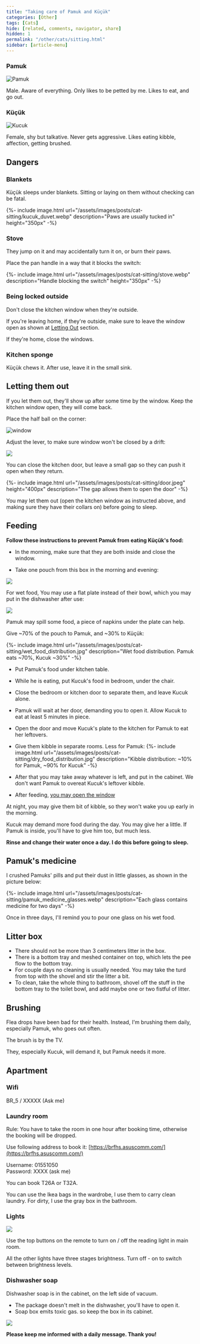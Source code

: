 ```yaml
---
title: "Taking care of Pamuk and Küçük"
categories: [Other]
tags: [Cats]
hide: [related, comments, navigator, share]
hidden: 1
permalink: "/other/cats/sitting.html"
sidebar: [article-menu]
---
```


### Pamuk
![Pamuk](/assets/images/posts/cat-sitting/pamuk.webp)

Male. Aware of everything. Only likes to be petted by me. Likes to eat, and go out.

### Küçük
![Kucuk](/assets/images/posts/cat-sitting/kucuk.webp "Küçük")

Female, shy but talkative. Never gets aggressive. Likes eating kibble, affection, getting brushed.

## Dangers 

### Blankets

Küçük sleeps under blankets. Sitting or laying on them without checking can be fatal.

{%- include image.html url="/assets/images/posts/cat-sitting/kucuk_duvet.webp" description="Paws are usually tucked in" height="350px" -%}


### Stove

They jump on it and may accidentally turn it on, or burn their paws.

Place the pan handle in a way that it blocks the switch:

{%- include image.html url="/assets/images/posts/cat-sitting/stove.webp" description="Handle blocking the switch" height="350px" -%}


### Being locked outside

Don't close the kitchen window when they're outside.

If you're leaving home, if they're outside, make sure to leave the window open as shown at [Letting Out](#letting-them-out) section.

If they're home, close the windows.

### Kitchen sponge

Küçük chews it. After use, leave it in the small sink.

## Letting them out

If you let them out, they'll show up after some time by the window. Keep the kitchen window open, they will come back.

Place the half ball on the corner:

![window](/assets/images/posts/cat-sitting/window.webp)


Adjust the lever, to make sure window won't be closed by a drift:

![](//www.youtube.com/watch?v=1iZoru6Wl-g?width=700&height=400)

You can close the kitchen door, but leave a small gap so they can push it open when they return.

{%- include image.html url="/assets/images/posts/cat-sitting/door.jpeg" height="400px" description="The gap allows them to open the door" -%}


You may let them out (open the kitchen window as instructed above, and making sure they have their collars on) before going to sleep.


## Feeding

**Follow these instructions to prevent Pamuk from eating Küçük's food:**

- In the morning, make sure that they are both inside and close the window.

- Take one pouch from this box in the morning and evening:

![](/assets/images/posts/cat-sitting/food_pouch.jpeg)


For wet food, You may use a flat plate instead of their bowl, which you may put in the dishwasher after use:

![](/assets/images/posts/cat-sitting/food_dishes.jpg)

Pamuk may spill some food, a piece of napkins under the plate can help.

Give ~70% of the pouch to Pamuk, and ~30% to Küçük:

{%- include image.html url="/assets/images/posts/cat-sitting/wet_food_distribution.jpg" description="Wet food distribution. Pamuk eats ~70%, Kucuk ~30%" -%}

- Put Pamuk's food under kitchen table.
- While he is eating, put Kucuk's food in bedroom, under the chair.
- Close the bedroom or kitchen door to separate them, and leave Kucuk alone.  
- Pamuk will wait at her door, demanding you to open it. Allow Kucuk to eat at least 5 minutes in piece. 
- Open the door and move Kucuk's plate to the kitchen for Pamuk to eat her leftovers.
- Give them kibble in separate rooms. Less for Pamuk:
  {%- include image.html url="/assets/images/posts/cat-sitting/dry_food_distribution.jpg" description="Kibble distribution: ~10% for Pamuk, ~90% for Kucuk" -%}

- After that you may take away whatever is left, and put in the cabinet. We don't want Pamuk to overeat Kucuk's leftover kibble.
- After feeding, [you may open the window](#being-locked-outside)

At night, you may give them bit of kibble, so they won't wake you up early in the morning.

Kucuk may demand more food during the day. You may give her a little. If Pamuk is inside, you'll have to give him too, but much less. 


**Rinse and change their water once a day. I do this before going to sleep.**

[//]: # (Food in the pouch box will be over after three days. You can continue with the food in small boxes:)

[//]: # (![]&#40;/assets/images/posts/cat-sitting/food_box.jpeg&#41;)

[//]: # (Share one box between two cats for morning, one for evening. So you'll consume two boxes per day.)


## Pamuk's medicine

I crushed Pamuks' pills and put their dust in little glasses, as shown in the picture below:

{%- include image.html url="/assets/images/posts/cat-sitting/pamuk_medicine_glasses.webp" description="Each glass contains medicine for two days" -%}

Once in three days, I'll remind you to pour one glass on his wet food.

## Litter box
- There should not be more than 3 centimeters litter in the box.
- There is a bottom tray and meshed container on top, which lets the pee flow to the bottom tray.
- For couple days no cleaning is usually needed. You may take the turd from top with the shovel and stir the litter a bit.
- To clean, take the whole thing to bathroom, shovel off the stuff in the bottom tray to the toilet bowl, and add maybe one or two fistful of litter.


## Brushing

Flea drops have been bad for their health. Instead, I'm brushing them daily, especially Pamuk, who goes out often.

The brush is by the TV.

They, especially Kucuk, will demand it, but Pamuk needs it more. 


## Apartment

### Wifi
BR_5 / XXXXX (Ask me)

### Laundry room
Rule: You have to take the room in one hour after booking time, otherwise the booking will be dropped.

Use following address to book it:
[https://brfhs.asuscomm.com/](https://brfhs.asuscomm.com/)

Username: 01551050<br>
Password: XXXX (ask me)<br>

You can book T26A or T32A.

You can use the Ikea bags in the wardrobe, I use them to carry clean laundry. For dirty, I use the gray box in the bathroom.

### Lights

![](/assets/images/posts/cat-sitting/remote.jpeg)

Use the top buttons on the remote to turn on / off the reading light in main room.

All the other lights have three stages brightness. Turn off - on to switch between brightness levels.


### Dishwasher soap

Dishwasher soap is in the cabinet, on the left side of vacuum.<br>
- The package doesn't melt in the dishwasher, you'll have to open it.
- Soap box emits toxic gas. so keep the box in its cabinet.

![](/assets/images/posts/cat-sitting/dishwasher_soap.jpeg)



**Please keep me informed with a daily message. Thank you!** 